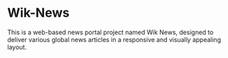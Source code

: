 # Wik-News
This is a web-based news portal project named Wik News, designed to deliver various global news articles in a responsive and visually appealing layout.
